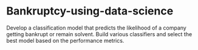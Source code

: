 # Bankruptcy-using-data-science
Develop a classification model that predicts the likelihood of a company getting bankrupt or remain solvent. Build various classifiers and select the best model based on the performance metrics. 
